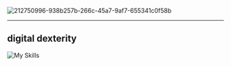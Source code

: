 ![212750996-938b257b-266c-45a7-9af7-655341c0f58b](https://github.com/grilled-swampert/grilled-swampert/assets/128573732/25eb1532-49a4-495a-83d0-9a528474f8ba)

---

## digital dexterity
![My Skills](https://skillicons.dev/icons?i=c,cpp,python,html,css,bootstrap,javascript,java)
<!--
**grilled-swampert/grilled-swampert** is a ✨ _special_ ✨ repository because its `README.md` (this file) appears on your GitHub profile.

Here are some ideas to get you started:

- 🔭 I’m currently working on ...
- 🌱 I’m currently learning ...
- 👯 I’m looking to collaborate on ...
- 🤔 I’m looking for help with ...
- 💬 Ask me about ...
- 📫 How to reach me: ...
- 😄 Pronouns: ...
- ⚡ Fun fact: ...
-->

